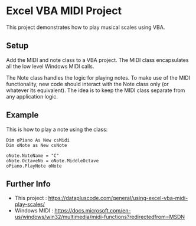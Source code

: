 
# Excel VBA MIDI Project

This project demonstrates how to play musical scales using VBA.

## Setup

Add the MIDI and note class to a VBA project. The MIDI class encapsulates all the low level Windows MIDI calls.

The Note class handles the logic for playing notes. To make use of the MIDI functionality, new code should interact with the Note class only (or whatever its
equivalent). The idea is to keep the MIDI class separate from any application logic.


## Example

This is how to play a note using the class:

    Dim oPiano As New csMidi
    Dim oNote as New csNote
    
    oNote.NoteName = "C"
    oNote.OctaveNo = oNote.MiddleOctave
    oPiano.PlayNote oNote


## Further Info

- This project : https://datapluscode.com/general/using-excel-vba-midi-play-scales/
- Windows MIDI : https://docs.microsoft.com/en-us/windows/win32/multimedia/midi-functions?redirectedfrom=MSDN
